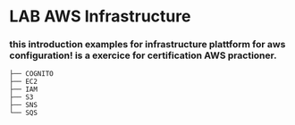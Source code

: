 # LAB AWS Infrastructure 

### this introduction examples for infrastructure plattform for aws configuration! is a exercice for certification AWS practioner.

```
├── COGNITO
├── EC2
├── IAM
├── S3
├── SNS
└── SQS
```



